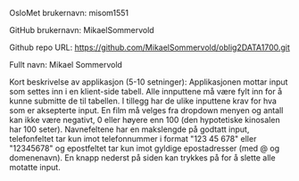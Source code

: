 OsloMet brukernavn: misom1551

GitHub brukernavn: MikaelSommervold

Github repo URL: https://github.com/MikaelSommervold/oblig2DATA1700.git

Fullt navn: Mikael Sommervold

Kort beskrivelse av applikasjon (5-10 setninger): Applikasjonen mottar input som settes inn i en klient-side tabell. Alle innputtene må være fylt inn for å kunne submitte de til tabellen. I tillegg har de ulike inputtene krav for hva som er aksepterte input. En film må velges fra dropdown menyen og antall kan ikke være negativt, 0 eller høyere enn 100 (den hypotetiske kinosalen har 100 seter). Navnefeltene har en makslengde på godtatt input, telefonfeltet tar kun imot telefonnummer i format "123 45 678" eller "12345678" og epostfeltet tar kun imot gyldige epostadresser (med @ og domenenavn). En knapp nederst på siden kan trykkes på for å slette alle motatte input.
